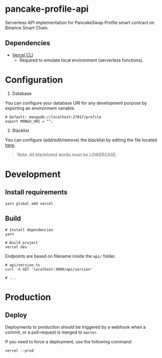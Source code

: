 # pancake-profile-api

Serverless API implementation for PancakeSwap Profile smart contract on Binance Smart Chain.

## Dependencies

- [Vercel CLI](https://vercel.com/download)
    - Required to emulate local environment (serverless functions).

# Configuration

1. Database

You can configure your database URI for any development purpose by exporting an environment variable.

```shell
# Default: mongodb://localhost:27017/profile
export MONGO_URI = "";
```

2. Blacklist

You can configure (add/edit/remove) the blacklist by editing the file located [here](utils/blacklist.json).

> Note: All blacklisted words must be LOWERCASE.

# Development

## Install requirements

```shell
yarn global add vercel
```

## Build

```shell
# Install dependencies
yarn

# Build project
vercel dev
```

Endpoints are based on filename inside the `api/` folder.

```shell
# api/version.ts
curl -X GET 'localhost:3000/api/version'

# ...
```

# Production

## Deploy

Deployments to production should be triggered by a webhook when a commit, or a pull-request is merged to `master`.

If you need to force a deployment, use the following command:

```shell
vercel --prod
```
